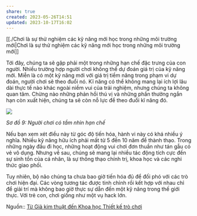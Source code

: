 ```yaml
---
share: true
created: 2023-05-26T14:51
updated: 2023-10-17T16:02
---
```

[[./Chơi là sự thử nghiệm các kỹ năng mới học trong những môi trường mới|Chơi là sự thử nghiệm các kỹ năng mới học trong những môi trường mới]]

Tới đây, chúng ta sẽ gặp phải một trong những hạn chế đặc trưng của con người. Nhiều trường hợp người chơi không thể dự đoán giá trị của kỹ năng mới. Miễn là có một kỹ năng mới với giá trị tiềm năng trong phạm vi dự đoán, người chơi sẽ theo đuổi nó. Kĩ năng có thể không mang lại ích lợi lâu dài thực tế nào khác ngoài niềm vui của trải nghiệm, nhưng chúng ta không quan tâm. Chừng nào những phản hồi thú vị và những phần thưởng ngắn hạn còn xuất hiện, chúng ta sẽ còn nỗ lực để theo đuổi kĩ năng đó.

![](https://substack.com/redirect/f58b0012-b483-4f29-99ca-0a94c924638b?j=eyJ1IjoibzFqc28ifQ.gTQEWT2W6togNYeoRDW-_FNu_Q1FixAQUwJP5daaFYs)

_Sơ đồ 9: Người chơi có tầm nhìn hạn chế_

Nếu bạn xem xét điều này từ góc độ tiến hóa, hành vi này có khá nhiều ý nghĩa. Nhiều kỹ năng hữu ích phải mất từ ​​5 đến 10 năm để thành thạo. Trong những ngày đầu đi học, những hoạt động vui chơi đơn thuần như tán gẫu có vẻ vô dụng. Nhưng về sau, chúng sẽ mang lại nhiều tác động tích cực đến sự sinh tồn của cá nhân, là sự thông thạo chính trị, khoa học và các nghi thức giao phối.

Tuy nhiên, bộ não chúng ta chưa bao giờ tiến hóa đủ để đối phó với các trò chơi hiện đại. Các vòng tương tác được tinh chỉnh rồi kết hợp với nhau chỉ để giải trí mà không bao giờ thực sự dẫn đến một kỹ năng trong thế giới thực. Với trẻ con, chơi giống như một vụ hack lớn.

Nguồn:: [Từ Giả kim thuật đến Khoa học Thiết kế trò chơi](https://www.gamehoa.org/p/tu-gia-kim-thuat-den-khoa-hoc-tro-choi?publication_id=174112&isFreemail=true "Từ Giả kim thuật đến Khoa học Thiết kế trò chơi")
